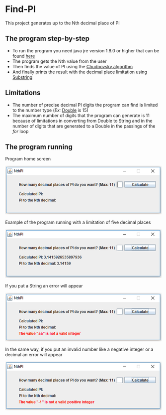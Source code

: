# Find-PI
This project generates up to the Nth decimal place of PI

## The program step-by-step
- To run the program you need java jre version 1.8.0 or higher that can be found [here](https://java.com/en/download/manual.jsp)
- The program gets the Nth value from the user	
- Then finds the value of PI using the [Chudnovsky algorithm](https://www.craig-wood.com/nick/articles/pi-chudnovsky/)
- And finally prints the result with the decimal place limitation using [Substring](https://docs.oracle.com/javase/8/docs/api/java/lang/String.html)

## Limitations
- The number of precise decimal PI digits the program can find is limited to the number type (*Ex:* [Double](https://docs.oracle.com/javase/7/docs/api/java/lang/Double.html) is 15)
- The maximum number of digits that the program can generate is 11 because of limitations in converting from Double to String and in the number of digits that are generated to a Double in the passings of the *for* loop

## The program running

Program home screen

![1](https://github.com/AndreyFabricio/Find-PI/blob/main/NthPI%20images/1.PNG)

Example of the program running with a limitation of five decimal places

![2](https://github.com/AndreyFabricio/Find-PI/blob/main/NthPI%20images/2.PNG)

If you put a String an error will appear

![3](https://github.com/AndreyFabricio/Find-PI/blob/main/NthPI%20images/3.PNG)

In the same way, if you put an invalid number like a negative integer or a decimal an error will appear

![4](https://github.com/AndreyFabricio/Find-PI/blob/main/NthPI%20images/4.PNG)
